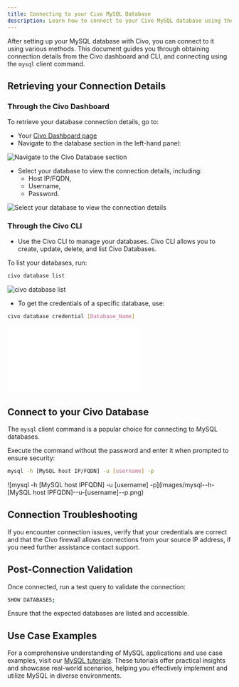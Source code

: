 ```yaml
---
title: Connecting to your Civo MySQL Database
description: Learn how to connect to your Civo MySQL database using the Civo dashboard or CLI tool. Retrieve the connection details and use the mysql client command.
---
```


<head>
  <title>Connecting to a Civo MySQL Database | Civo Documentation</title>
</head> 

After setting up your MySQL database with Civo, you can connect to it using various methods. This document guides you through obtaining connection details from the Civo dashboard and CLI, and connecting using the `mysql` client command.

## Retrieving your Connection Details

### Through the Civo Dashboard

To retrieve your database connection details, go to:
- Your [Civo Dashboard page](https://dashboard.civo.com)
- Navigate to the database section in the left-hand panel:

![Navigate to the Civo Database section](images/navigate-to-the-database-section.png)

- Select your database to view the connection details, including:
  - Host IP/FQDN, 
  - Username,
  - Password.

![Select your database to view the connection details](images/select-your-database-to-view-the-connection-details.png)

### Through the Civo CLI

- Use the Civo CLI to manage your databases. Civo CLI allows you to create, update, delete, and list Civo Databases.

To list your databases, run:

```bash
civo database list
```

![civo database list](image/civo-database-list.png)

- To get the credentials of a specific database, use:

```bash
civo database credential [Database_Name] 
```

![civo database credential [Database_Name]](images/civo-database-credential-[Database_Name].pgn)

## Connect to your Civo Database

The `mysql` client command is a popular choice for connecting to MySQL databases. 

Execute the command without the password and enter it when prompted to ensure security:

```bash
mysql -h [MySQL host IP/FQDN] -u [username] -p
```

![mysql -h [MySQL host IPFQDN] -u [username] -p](images/mysql--h-[MySQL host IPFQDN]--u-[username]--p.png)

## Connection Troubleshooting

If you encounter connection issues, verify that your credentials are correct and that the Civo firewall allows connections from your source IP address, if you need further assistance contact support.

## Post-Connection Validation

 Once connected, run a test query to validate the connection:

```bash
SHOW DATABASES;
```
Ensure that the expected databases are listed and accessible.

## Use Case Examples

For a comprehensive understanding of MySQL applications and use case examples, visit our [MySQL tutorials](https://www.civo.com/learn/categories/mysql). These tutorials offer practical insights and showcase real-world scenarios, helping you effectively implement and utilize MySQL in diverse environments.
